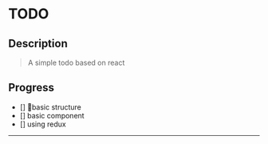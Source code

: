 # TODO

## Description

> A simple todo based on react

## Progress

- [] basic structure
- [] basic component
- [] using redux

---